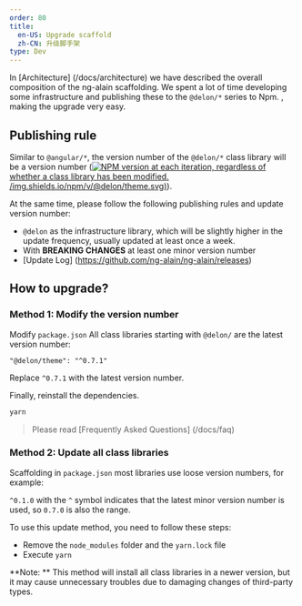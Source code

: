 ```yaml
---
order: 80
title:
  en-US: Upgrade scaffold
  zh-CN: 升级脚手架
type: Dev
---
```


In [Architecture] (/docs/architecture) we have described the overall composition of the ng-alain scaffolding. We spent a lot of time developing some infrastructure and publishing these to the `@delon/*` series to Npm. , making the upgrade very easy.

## Publishing rule

Similar to `@angular/*`, the version number of the `@delon/*` class library will be a version number ([![NPM version](https:/) at each iteration, regardless of whether a class library has been modified. /img.shields.io/npm/v/@delon/theme.svg)](https://www.npmjs.com/package/@delon/theme)).

At the same time, please follow the following publishing rules and update version number:

- `@delon` as the infrastructure library, which will be slightly higher in the update frequency, usually updated at least once a week.
- With **BREAKING CHANGES** at least one minor version number
- [Update Log] (https://github.com/ng-alain/ng-alain/releases)

## How to upgrade?

### Method 1: Modify the version number

Modify `package.json` All class libraries starting with `@delon/` are the latest version number:

```
"@delon/theme": "^0.7.1"
```

Replace `^0.7.1` with the latest version number.

Finally, reinstall the dependencies.

```bash
yarn
```

> Please read [Frequently Asked Questions] (/docs/faq)

### Method 2: Update all class libraries

Scaffolding in `package.json` most libraries use loose version numbers, for example:

`^0.1.0` with the `^` symbol indicates that the latest minor version number is used, so `0.7.0` is also the range.

To use this update method, you need to follow these steps:

- Remove the `node_modules` folder and the `yarn.lock` file
- Execute `yarn`

**Note: ** This method will install all class libraries in a newer version, but it may cause unnecessary troubles due to damaging changes of third-party types.
